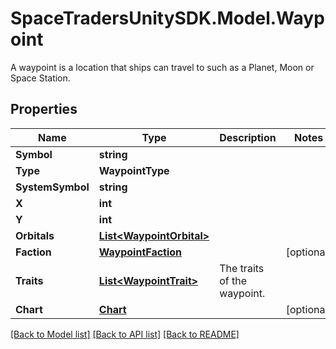 # SpaceTradersUnitySDK.Model.Waypoint
A waypoint is a location that ships can travel to such as a Planet, Moon or Space Station.

## Properties

Name | Type | Description | Notes
------------ | ------------- | ------------- | -------------
**Symbol** | **string** |  | 
**Type** | **WaypointType** |  | 
**SystemSymbol** | **string** |  | 
**X** | **int** |  | 
**Y** | **int** |  | 
**Orbitals** | [**List&lt;WaypointOrbital&gt;**](WaypointOrbital.md) |  | 
**Faction** | [**WaypointFaction**](WaypointFaction.md) |  | [optional] 
**Traits** | [**List&lt;WaypointTrait&gt;**](WaypointTrait.md) | The traits of the waypoint. | 
**Chart** | [**Chart**](Chart.md) |  | [optional] 

[[Back to Model list]](../README.md#documentation-for-models) [[Back to API list]](../README.md#documentation-for-api-endpoints) [[Back to README]](../README.md)

